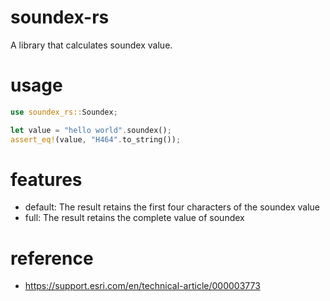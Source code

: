 # soundex-rs
A library that calculates soundex value.

# usage
```rust
use soundex_rs::Soundex;

let value = "hello world".soundex();
assert_eq!(value, "H464".to_string());
```

# features
- default: The result retains the first four characters of the soundex value
- full: The result retains the complete value of soundex

# reference
- https://support.esri.com/en/technical-article/000003773
